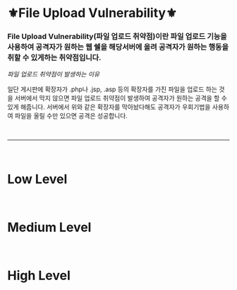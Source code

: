 # ⚜️File Upload Vulnerability⚜️
### File Upload Vulnerability(파일 업로드 취약점)이란 파일 업로드 기능을 사용하여 공격자가 원하는 웹 쉘을 해당서버에 올려 공격자가 원하는 행동을 취할 수 있게하는 취약점입니다.

*파일 업로드 취약점이 발생하는 이유*

일단 게시판에 확장자가 .php나 .jsp, .asp 등의 확장자를 가진 파일을 업로드 하는 것을 서버에서 막지 않으면 파일 업로드 취약점이 발생하여 공격자가 원하는 공격을 할 수 있게 해줍니다. 서버에서 위와 같은 확장자를 막아놨다해도 공격자가 우회기법을 사용하여 파일을 올릴 수만 있으면 공격은 성공합니다.

<br>

---

<br>

# Low Level



<br>

# Medium Level



<br>

# High Level







